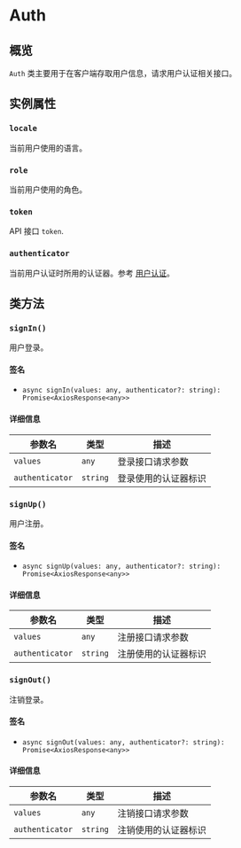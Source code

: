 # Auth

## 概览

`Auth` 类主要用于在客户端存取用户信息，请求用户认证相关接口。

## 实例属性

### `locale`

当前用户使用的语言。

### `role`

当前用户使用的角色。

### `token`

API 接口 `token`.

### `authenticator`

当前用户认证时所用的认证器。参考 [用户认证](../../handbook/auth/user)。

## 类方法

### `signIn()`

用户登录。

#### 签名

- `async signIn(values: any, authenticator?: string): Promise<AxiosResponse<any>>`

#### 详细信息

| 参数名          | 类型     | 描述                 |
| --------------- | -------- | -------------------- |
| `values`        | `any`    | 登录接口请求参数     |
| `authenticator` | `string` | 登录使用的认证器标识 |

### `signUp()`

用户注册。

#### 签名

- `async signUp(values: any, authenticator?: string): Promise<AxiosResponse<any>>`

#### 详细信息

| 参数名          | 类型     | 描述                 |
| --------------- | -------- | -------------------- |
| `values`        | `any`    | 注册接口请求参数     |
| `authenticator` | `string` | 注册使用的认证器标识 |

### `signOut()`

注销登录。

#### 签名

- `async signOut(values: any, authenticator?: string): Promise<AxiosResponse<any>>`

#### 详细信息

| 参数名          | 类型     | 描述                 |
| --------------- | -------- | -------------------- |
| `values`        | `any`    | 注销接口请求参数     |
| `authenticator` | `string` | 注销使用的认证器标识 |
